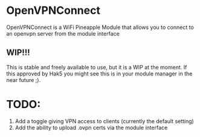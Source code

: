 # OpenVPNConnect
OpenVPNConnect is a WiFi Pineapple Module that allows you to connect to an openvpn server from the module interface

## WIP!!!

This is stable and freely available to use, but it is a WIP at the moment.
If this approved by Hak5 you might see this is in your module manager in the near future ;).

# TODO:
1. Add a toggle giving VPN access to clients (currently the default setting)
2. Add the ability to upload .ovpn certs via the module interface
